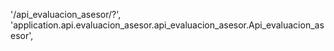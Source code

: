 '/api_evaluacion_asesor/?', 'application.api.evaluacion_asesor.api_evaluacion_asesor.Api_evaluacion_asesor',